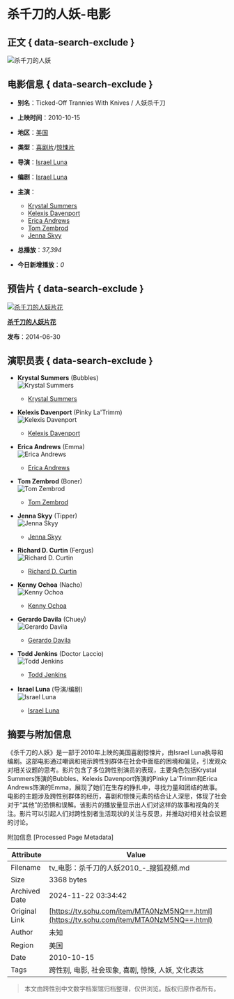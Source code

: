 # 杀千刀的人妖-电影

## 正文 { data-search-exclude }


![杀千刀的人妖](//photocdn.tv.sohu.com/img/kis/fengmian/1047/1047395/1047395_ver_big_20190430173146.avif)

## 电影信息 { data-search-exclude }

- **别名**：Ticked-Off Trannies With Knives / 人妖杀千刀
- **上映时间**：2010-10-15
- **地区**：[美国](//so.tv.sohu.com/list_p1100_p2_p3_u7f8e_u56fd_p4_p5_p6_p7_p8_p9.html)
- **类型**：[喜剧片](//so.tv.sohu.com/list_p1100_p2100102_p3_p4_p5_p6_p7_p8_p9.html)/[惊悚片](//so.tv.sohu.com/list_p1100_p2100118_p3_p4_p5_p6_p7_p8_p9.html)
- **导演**：[Israel Luna](//tv.sohu.com/star/NzY5NzUxX0lzcmFlbCBMdW5h.shtml)
- **编剧**：[Israel Luna](//tv.sohu.com/star/NzY5NzUxX0lzcmFlbCBMdW5h.shtml)
- **主演**：
    - [Krystal Summers](//tv.sohu.com/star/ODEwNzEyX0tyeXN0YWwgU3VtbWVycw==.shtml)
    - [Kelexis Davenport](//tv.sohu.com/star/ODEwNzEzX0tlbGV4aXMgRGF2ZW5wb3J0.shtml)
    - [Erica Andrews](//tv.sohu.com/star/ODEwNzE0X0VyaWNhIEFuZHJld3M=.shtml)
    - [Tom Zembrod](//tv.sohu.com/star/NzYxNDg1X1RvbSBaZW1icm9k.shtml)
    - [Jenna Skyy](//tv.sohu.com/star/ODEwNzE1X0plbm5hIFNreXk=.shtml)

- **总播放**：_37,394_
- **今日新增播放**：_0_

## 预告片 { data-search-exclude }

[![杀千刀的人妖片花](//photocdn.tv.sohu.com/img/20140630/vrs_movie1315656_JN86H_pic23.avif)](//tv.sohu.com/v/MjAxNDA2MzAvbjQwMTU3NzE2Mi5zaHRtbA==.html "杀千刀的人妖片花")

**[杀千刀的人妖片花](//tv.sohu.com/v/MjAxNDA2MzAvbjQwMTU3NzE2Mi5zaHRtbA==.html "杀千刀的人妖片花")**

**发布**：2014-06-30

## 演职员表 { data-search-exclude }

- **Krystal Summers** (Bubbles)  
  ![Krystal Summers](//css.tv.itc.cn/search/star/images/default_avatar.jpg)
  - [Krystal Summers](//tv.sohu.com/star/ODEwNzEyX0tyeXN0YWwgU3VtbWVycw==.shtml)

- **Kelexis Davenport** (Pinky La'Trimm)  
  ![Kelexis Davenport](//css.tv.itc.cn/search/star/images/default_avatar.jpg)
  - [Kelexis Davenport](//tv.sohu.com/star/ODEwNzEzX0tlbGV4aXMgRGF2ZW5wb3J0.shtml)

- **Erica Andrews** (Emma)  
  ![Erica Andrews](//css.tv.itc.cn/search/star/images/default_avatar.jpg)
  - [Erica Andrews](//tv.sohu.com/star/ODEwNzE0X0VyaWNhIEFuZHJld3M=.shtml)

- **Tom Zembrod** (Boner)  
  ![Tom Zembrod](//photocdn.sohu.com/kistar/fengmian/761/761485/761485_ver_small.jpg)
  - [Tom Zembrod](//tv.sohu.com/star/NzYxNDg1X1RvbSBaZW1icm9k.shtml)

- **Jenna Skyy** (Tipper)  
  ![Jenna Skyy](//photocdn.sohu.com/kistar/fengmian/810/810715/810715_ver_small.jpg)
  - [Jenna Skyy](//tv.sohu.com/star/ODEwNzE1X0plbm5hIFNreXk=.shtml)

- **Richard D. Curtin** (Fergus)  
  ![Richard D. Curtin](//photocdn.sohu.com/kistar/fengmian/810/810716/810716_ver_small.jpg)
  - [Richard D. Curtin](//tv.sohu.com/star/ODEwNzE2X1JpY2hhcmQgRC4gQ3VydGlu.shtml)

- **Kenny Ochoa** (Nacho)  
  ![Kenny Ochoa](//css.tv.itc.cn/channel/v2/index-images/default_v.svg)
  - [Kenny Ochoa](//tv.sohu.com/star/ODEwNzE3X0tlbm55IE9jaG9h.shtml)

- **Gerardo Davila** (Chuey)  
  ![Gerardo Davila](//css.tv.itc.cn/channel/v2/index-images/default_v.svg)
  - [Gerardo Davila](//tv.sohu.com/star/ODEwNzE4X0dlcmFyZG8gRGF2aWxh.shtml)

- **Todd Jenkins** (Doctor Laccio)  
  ![Todd Jenkins](//css.tv.itc.cn/channel/v2/index-images/default_v.svg)
  - [Todd Jenkins](//tv.sohu.com/star/NzY5NzM3X1RvZGQgSmVua2lucw==.shtml)

- **Israel Luna** (导演/编剧)  
  ![Israel Luna](//css.tv.itc.cn/channel/v2/index-images/default_v.svg)
  - [Israel Luna](//tv.sohu.com/star/NzY5NzUxX0lzcmFlbCBMdW5h.shtml)

## 摘要与附加信息

<!-- tcd_abstract -->
《杀千刀的人妖》是一部于2010年上映的美国喜剧惊悚片，由Israel Luna执导和编剧。这部电影通过嘲讽和揭示跨性别群体在社会中面临的困境和偏见，引发观众对相关议题的思考。影片包含了多位跨性别演员的表现，主要角色包括Krystal Summers饰演的Bubbles、Kelexis Davenport饰演的Pinky La'Trimm和Erica Andrews饰演的Emma，展现了她们在生存的挣扎中，寻找力量和团结的故事。电影的主题涉及跨性别群体的经历，喜剧和惊悚元素的结合让人深思，体现了社会对于“其他”的恐惧和误解。该影片的播放量显示出人们对这样的故事和视角的关注。影片可以引起人们对跨性别者生活现状的关注与反思，并推动对相关社会议题的讨论。
<!-- tcd_abstract_end -->

附加信息 [Processed Page Metadata]

| Attribute       | Value                                  |
|-----------------|----------------------------------------|
| Filename        | tv_电影：杀千刀的人妖2010_-_搜狐视频.md                             |
| Size            | 3368 bytes                           |
| Archived Date   | 2024-11-22 03:34:42                             |
| Original Link   | [https://tv.sohu.com/item/MTA0NzM5NQ==.html](https://tv.sohu.com/item/MTA0NzM5NQ==.html)                       |
| Author          | 未知                               |
| Region          | 美国                               |
| Date            | 2010-10-15                                 |
| Tags            | 跨性别, 电影, 社会现象, 喜剧, 惊悚, 人妖, 文化表达                                 |
>
> 本文由跨性别中文数字档案馆归档整理，仅供浏览。版权归原作者所有。
>